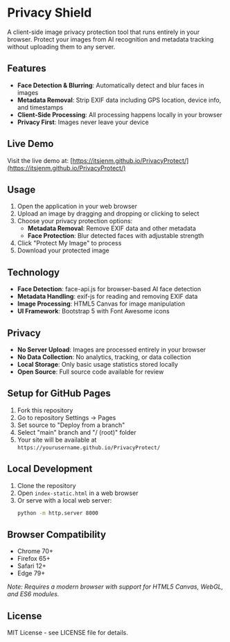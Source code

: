 # Privacy Shield

A client-side image privacy protection tool that runs entirely in your browser. Protect your images from AI recognition and metadata tracking without uploading them to any server.

## Features

- **Face Detection & Blurring**: Automatically detect and blur faces in images
- **Metadata Removal**: Strip EXIF data including GPS location, device info, and timestamps
- **Client-Side Processing**: All processing happens locally in your browser
- **Privacy First**: Images never leave your device

## Live Demo

Visit the live demo at: [https://itsjenm.github.io/PrivacyProtect/](https://itsjenm.github.io/PrivacyProtect/)

## Usage

1. Open the application in your web browser
2. Upload an image by dragging and dropping or clicking to select
3. Choose your privacy protection options:
   - **Metadata Removal**: Remove EXIF data and other metadata
   - **Face Protection**: Blur detected faces with adjustable strength
4. Click "Protect My Image" to process
5. Download your protected image

## Technology

- **Face Detection**: face-api.js for browser-based AI face detection
- **Metadata Handling**: exif-js for reading and removing EXIF data
- **Image Processing**: HTML5 Canvas for image manipulation
- **UI Framework**: Bootstrap 5 with Font Awesome icons

## Privacy

- **No Server Upload**: Images are processed entirely in your browser
- **No Data Collection**: No analytics, tracking, or data collection
- **Local Storage**: Only basic usage statistics stored locally
- **Open Source**: Full source code available for review

## Setup for GitHub Pages

1. Fork this repository
2. Go to repository Settings → Pages
3. Set source to "Deploy from a branch"
4. Select "main" branch and "/ (root)" folder
5. Your site will be available at `https://yourusername.github.io/PrivacyProtect/`

## Local Development

1. Clone the repository
2. Open `index-static.html` in a web browser
3. Or serve with a local web server:
   ```bash
   python -m http.server 8000
   ```

## Browser Compatibility

- Chrome 70+
- Firefox 65+
- Safari 12+
- Edge 79+

*Note: Requires a modern browser with support for HTML5 Canvas, WebGL, and ES6 modules.*

## License

MIT License - see LICENSE file for details.
